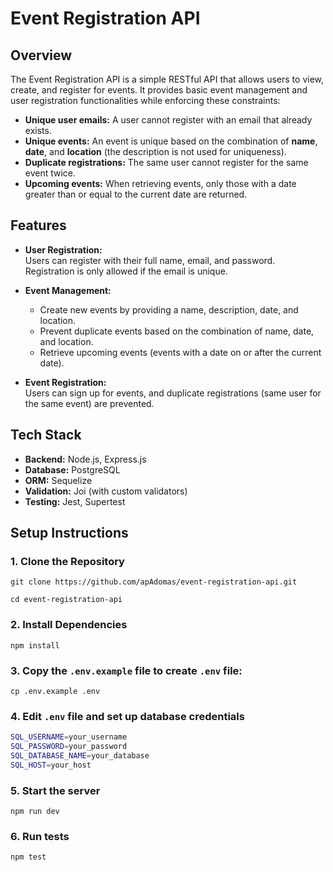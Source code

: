 # Event Registration API

## Overview

The Event Registration API is a simple RESTful API that allows users to view, create, and register for events. It provides basic event management and user registration functionalities while enforcing these constraints:

- **Unique user emails:** A user cannot register with an email that already exists.
- **Unique events:** An event is unique based on the combination of **name**, **date**, and **location** (the description is not used for uniqueness).
- **Duplicate registrations:** The same user cannot register for the same event twice.
- **Upcoming events:** When retrieving events, only those with a date greater than or equal to the current date are returned.

## Features

- **User Registration:**  
  Users can register with their full name, email, and password. Registration is only allowed if the email is unique.

- **Event Management:**  
  - Create new events by providing a name, description, date, and location.
  - Prevent duplicate events based on the combination of name, date, and location.
  - Retrieve upcoming events (events with a date on or after the current date).

- **Event Registration:**  
  Users can sign up for events, and duplicate registrations (same user for the same event) are prevented.

## Tech Stack

- **Backend:** Node.js, Express.js
- **Database:** PostgreSQL
- **ORM:** Sequelize
- **Validation:** Joi (with custom validators)
- **Testing:** Jest, Supertest

## Setup Instructions
### 1. Clone the Repository
```git clone https://github.com/apAdomas/event-registration-api.git```
 
```cd event-registration-api```

### 2. Install Dependencies
```npm install```

### 3. Copy the `.env.example` file to create `.env` file:
```cp .env.example .env```
### 4. Edit `.env` file and set up database credentials
```sh
SQL_USERNAME=your_username
SQL_PASSWORD=your_password
SQL_DATABASE_NAME=your_database
SQL_HOST=your_host
```
### 5. Start the server
`npm run dev` 

### 6. Run tests
`npm test` 